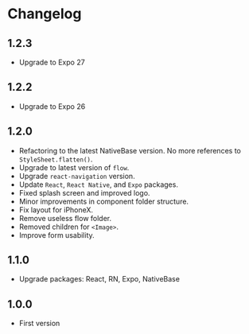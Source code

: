 # Changelog

## 1.2.3
* Upgrade to Expo 27

## 1.2.2
* Upgrade to Expo 26

## 1.2.0
* Refactoring to the latest NativeBase version. No more references to `StyleSheet.flatten()`.
* Upgrade to latest version of `flow`.
* Upgrade `react-navigation` version.
* Update `React`, `React Native`, and `Expo` packages.
* Fixed splash screen and improved logo.
* Minor improvements in component folder structure.
* Fix layout for iPhoneX.
* Remove useless flow folder.
* Removed children for `<Image>`.
* Improve form usability.

## 1.1.0
* Upgrade packages: React, RN, Expo, NativeBase

## 1.0.0
* First version

